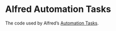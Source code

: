 # Alfred Automation Tasks

The code used by Alfred’s [Automation Tasks](https://www.alfredapp.com/help/workflows/automations/automation-task/).
